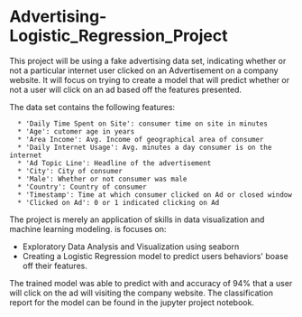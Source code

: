 # Advertising-Logistic_Regression_Project

This project will be using a fake advertising data set, indicating whether or not a particular internet user clicked on an Advertisement on a company website. It will focus on trying to create a model that will predict whether or not a user will click on an ad based off the features presented.

The data set contains the following features:

      * 'Daily Time Spent on Site': consumer time on site in minutes
      * 'Age': cutomer age in years
      * 'Area Income': Avg. Income of geographical area of consumer
      * 'Daily Internet Usage': Avg. minutes a day consumer is on the internet
      * 'Ad Topic Line': Headline of the advertisement
      * 'City': City of consumer
      * 'Male': Whether or not consumer was male
      * 'Country': Country of consumer
      * 'Timestamp': Time at which consumer clicked on Ad or closed window
      * 'Clicked on Ad': 0 or 1 indicated clicking on Ad
 
 The project is merely an application of skills in data visualization  and machine learning modeling. is focuses on:
 * Exploratory Data Analysis and Visualization using seaborn 
 * Creating a Logistic Regression model to predict users behaviors' boase off their features. 
 
The trained model was able to predict with and accuracy of 94% that a user will click on the ad will visiting the company website.
The classification report for the model can be found in the jupyter project notebook.
